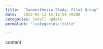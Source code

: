 ```yaml
---
title:  "Synaesthesia Study: Pilot Group"
date:   2022-04-12 15:12:54 +0200
categories: jekyll update
permalink: ":categories/:title"

---
```



content

